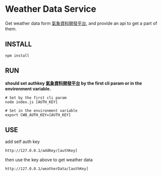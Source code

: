 # Weather Data Service

Get weather data form [氣象資料開發平台](https://opendata.cwb.gov.tw/), and provide an api to get a part of them.

## INSTALL

```
npm install
```

## RUN


**should set authkey [氣象資料開發平台](https://opendata.cwb.gov.tw/) by the first cli param or in the environment variable.**

```
# Set by the first cli param
node index.js [AUTH_KEY]

# Set in the environment variable
export CWB_AUTH_KEY=[AUTH_KEY]
```

## USE

add self auth key
```
http://127.0.0.1/addKey/[authKey]
```

then use the key above to get weather data

```
http://127.0.0.1/weatherData/[authKey]
```
